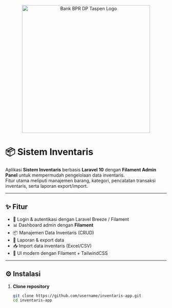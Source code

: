 <p align="center"><a href="https://bankdptaspen.co.id/" target="_blank"><img src="https://bankdptaspen.co.id/wp-content/uploads/2024/01/Logo-Bank-DP-Taspen-Version-New.png" width="400" alt="Bank BPR DP Taspen Logo"></a></p>

# 📦 Sistem Inventaris

Aplikasi **Sistem Inventaris** berbasis **Laravel 10** dengan **Filament Admin Panel** untuk mempermudah pengelolaan data inventaris.  
Fitur utama meliputi manajemen barang, kategori, pencatatan transaksi inventaris, serta laporan export/import.

---

## ✨ Fitur

- 🔐 Login & autentikasi dengan Laravel Breeze / Filament
- 📊 Dashboard admin dengan **Filament**
- 📦 Manajemen Data Inventaris (CRUD)
- 📑 Laporan & export data
- 📥 Import data inventaris (Excel/CSV)
- 🎨 UI modern dengan Filament + TailwindCSS

---

## ⚙️ Instalasi

1. **Clone repository**
   ```bash
   git clone https://github.com/username/inventaris-app.git
   cd inventaris-app
